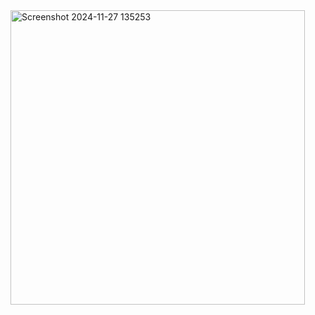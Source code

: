 
<img width="471" alt="Screenshot 2024-11-27 135253" src="https://github.com/user-attachments/assets/a7a7a811-a209-4e28-b8f8-63801237425e" />

